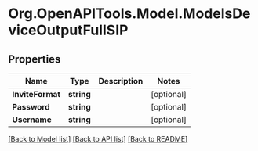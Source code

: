 # Org.OpenAPITools.Model.ModelsDeviceOutputFullSIP

## Properties

Name | Type | Description | Notes
------------ | ------------- | ------------- | -------------
**InviteFormat** | **string** |  | [optional] 
**Password** | **string** |  | [optional] 
**Username** | **string** |  | [optional] 

[[Back to Model list]](../README.md#documentation-for-models) [[Back to API list]](../README.md#documentation-for-api-endpoints) [[Back to README]](../README.md)

